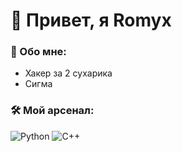 # 👋 Привет, я Romyx
### 📌 Обо мне:
- Хакер за 2 сухарика 
- Сигма
### 🛠️ Мой арсенал:
![Python](https://img.shields.io/badge/-Python-0D1117?style=flat-square&logo=python)
![C++](https://img.shields.io/badge/-C%2B%2B-00599C?logo=c%2B%2B&logoColor=white)

